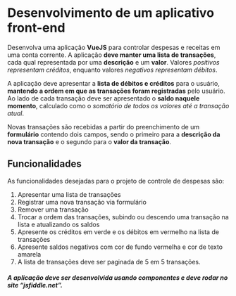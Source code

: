 # Desenvolvimento de um aplicativo front-end

Desenvolva uma aplicação **VueJS** para controlar despesas e receitas em uma conta corrente. A aplicação **deve manter uma lista de transações**, cada qual representada por uma **descrição** e um **valor**. Valores _positivos representam créditos_, enquanto valores _negativos representam débitos_.

A aplicação deve apresentar a **lista de débitos e créditos** para o usuário, **mantendo a ordem em que as transações foram registradas** pelo usuário. Ao lado de cada transação deve ser apresentado o **saldo naquele momento**, calculado como o _somatório de todos os valores até a transação atual_.

Novas transações são recebidas a partir do preenchimento de um **formulário** contendo dois campos, sendo o primeiro para a **descrição da nova transação** e o segundo para o **valor da transação**.

## Funcionalidades

As funcionalidades desejadas para o projeto de controle de despesas são:

1. Apresentar uma lista de transações
1. Registrar uma nova transação via formulário
1. Remover uma transação
1. Trocar a ordem das transações, subindo ou descendo uma transação na lista e atualizando os saldos
1. Apresente os créditos em verde e os débitos em vermelho na lista de transações
1. Apresente saldos negativos com cor de fundo vermelha e cor de texto amarela
1. A lista de transações deve ser paginada de 5 em 5 transações.

#### _A aplicação deve ser desenvolvida usando componentes e deve rodar no site “jsfiddle.net”._
